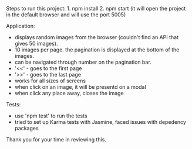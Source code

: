 Steps to run this project:
    1. npm install
    2. npm start (it will open the project in the default browser and will use the port 5005)

Application:
- displays random images from the browser (couldn't find an API that gives 50 images).
- 10 images per page. the pagination is displayed at the bottom of the images.
- can be navigated through number on the pagination bar.
- '<<' - goes to the first page
- '>>' - goes to the last page
- works for all sizes of screens
- when click on an image, it will be presentd on a modal
- when click any place away, closes the image

Tests:
- use 'npm test' to run the tests
- tried to set up Karma tests with Jasmine, faced issues with depedency packages 

Thank you for your time in reviewing this.
